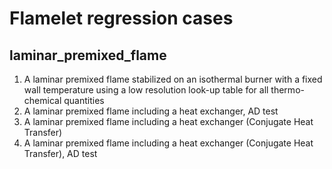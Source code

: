 # Flamelet regression cases

## laminar_premixed_flame
1. A laminar premixed flame stabilized on an isothermal burner with a fixed wall temperature using a low resolution look-up table for all thermo-chemical quantities
2. A laminar premixed flame including a heat exchanger, AD test 
3. A laminar premixed flame including a heat exchanger (Conjugate Heat Transfer) 
4. A laminar premixed flame including a heat exchanger (Conjugate Heat Transfer), AD test 

